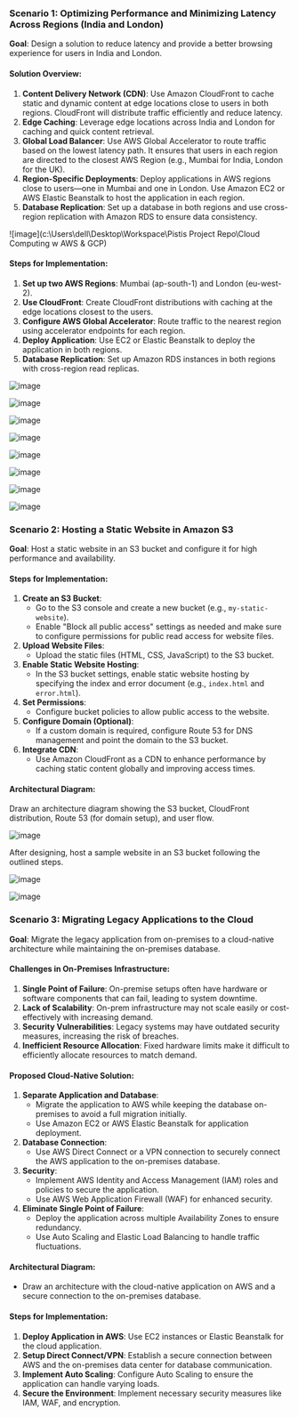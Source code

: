 ### Scenario 1: Optimizing Performance and Minimizing Latency Across Regions (India and London)

**Goal**: Design a solution to reduce latency and provide a better browsing experience for users in India and London.

#### Solution Overview:

1. **Content Delivery Network (CDN)**: Use Amazon CloudFront to cache static and dynamic content at edge locations close to users in both regions. CloudFront will distribute traffic efficiently and reduce latency.
2. **Edge Caching**: Leverage edge locations across India and London for caching and quick content retrieval.
3. **Global Load Balancer**: Use AWS Global Accelerator to route traffic based on the lowest latency path. It ensures that users in each region are directed to the closest AWS Region (e.g., Mumbai for India, London for the UK).
4. **Region-Specific Deployments**: Deploy applications in AWS regions close to users—one in Mumbai and one in London. Use Amazon EC2 or AWS Elastic Beanstalk to host the application in each region.
5. **Database Replication**: Set up a database in both regions and use cross-region replication with Amazon RDS to ensure data consistency.

![image](c:\Users\dell\Desktop\Workspace\Pistis Project Repo\Cloud Computing w AWS & GCP)

#### Steps for Implementation:

1. **Set up two AWS Regions**: Mumbai (ap-south-1) and London (eu-west-2).
2. **Use CloudFront**: Create CloudFront distributions with caching at the edge locations closest to the users.
3. **Configure AWS Global Accelerator**: Route traffic to the nearest region using accelerator endpoints for each region.
4. **Deploy Application**: Use EC2 or Elastic Beanstalk to deploy the application in both regions.
5. **Database Replication**: Set up Amazon RDS instances in both regions with cross-region read replicas.

![image](<Screenshot (223).png>)

![image](<Screenshot (222).png>)

![image](<Screenshot (224).png>)

![image](<Screenshot (225).png>)

![image](<Screenshot (226).png>)

![image](<Screenshot (227).png>)

![image](<Screenshot (228).png>)

![image](<Screenshot (229).png>)

### Scenario 2: Hosting a Static Website in Amazon S3

**Goal**: Host a static website in an S3 bucket and configure it for high performance and availability.

#### Steps for Implementation:

1. **Create an S3 Bucket**:
   - Go to the S3 console and create a new bucket (e.g., `my-static-website`).
   - Enable "Block all public access" settings as needed and make sure to configure permissions for public read access for website files.
2. **Upload Website Files**:
   - Upload the static files (HTML, CSS, JavaScript) to the S3 bucket.
3. **Enable Static Website Hosting**:
   - In the S3 bucket settings, enable static website hosting by specifying the index and error document (e.g., `index.html` and `error.html`).
4. **Set Permissions**:
   - Configure bucket policies to allow public access to the website.
5. **Configure Domain (Optional)**:
   - If a custom domain is required, configure Route 53 for DNS management and point the domain to the S3 bucket.
6. **Integrate CDN**:
   - Use Amazon CloudFront as a CDN to enhance performance by caching static content globally and improving access times.

#### Architectural Diagram:

Draw an architecture diagram showing the S3 bucket, CloudFront distribution, Route 53 (for domain setup), and user flow.

![image](s3-architecture.png)

After designing, host a sample website in an S3 bucket following the outlined steps.

![image](<Screenshot (213).png>)

![image](<Screenshot (212).png>)

### Scenario 3: Migrating Legacy Applications to the Cloud

**Goal**: Migrate the legacy application from on-premises to a cloud-native architecture while maintaining the on-premises database.

#### Challenges in On-Premises Infrastructure:

1. **Single Point of Failure**: On-premise setups often have hardware or software components that can fail, leading to system downtime.
2. **Lack of Scalability**: On-prem infrastructure may not scale easily or cost-effectively with increasing demand.
3. **Security Vulnerabilities**: Legacy systems may have outdated security measures, increasing the risk of breaches.
4. **Inefficient Resource Allocation**: Fixed hardware limits make it difficult to efficiently allocate resources to match demand.

#### Proposed Cloud-Native Solution:

1. **Separate Application and Database**:
   - Migrate the application to AWS while keeping the database on-premises to avoid a full migration initially.
   - Use Amazon EC2 or AWS Elastic Beanstalk for application deployment.
2. **Database Connection**:
   - Use AWS Direct Connect or a VPN connection to securely connect the AWS application to the on-premises database.
3. **Security**:
   - Implement AWS Identity and Access Management (IAM) roles and policies to secure the application.
   - Use AWS Web Application Firewall (WAF) for enhanced security.
4. **Eliminate Single Point of Failure**:
   - Deploy the application across multiple Availability Zones to ensure redundancy.
   - Use Auto Scaling and Elastic Load Balancing to handle traffic fluctuations.

#### Architectural Diagram:

- Draw an architecture with the cloud-native application on AWS and a secure connection to the on-premises database.

#### Steps for Implementation:

1. **Deploy Application in AWS**: Use EC2 instances or Elastic Beanstalk for the cloud application.
2. **Setup Direct Connect/VPN**: Establish a secure connection between AWS and the on-premises data center for database communication.
3. **Implement Auto Scaling**: Configure Auto Scaling to ensure the application can handle varying loads.
4. **Secure the Environment**: Implement necessary security measures like IAM, WAF, and encryption.
